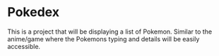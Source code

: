 # Pokedex
This is a project that will be displaying a list of Pokemon. Similar to the anime/game where the Pokemons typing and details will be easily accessible.
